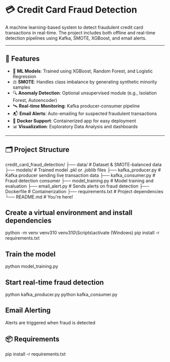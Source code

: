 # 💳 Credit Card Fraud Detection

A machine learning-based system to detect fraudulent credit card transactions in real-time. The project includes both offline and real-time detection pipelines using Kafka, SMOTE, XGBoost, and email alerts.

---

## 📌 Features

- 🧠 **ML Models**: Trained using XGBoost, Random Forest, and Logistic Regression
- ⚖️ **SMOTE**: Handles class imbalance by generating synthetic minority samples
- 🔍 **Anomaly Detection**: Optional unsupervised module (e.g., Isolation Forest, Autoencoder)
- 🛰️ **Real-time Monitoring**: Kafka producer-consumer pipeline
- 📬 **Email Alerts**: Auto-emailing for suspected fraudulent transactions
- 🐳 **Docker Support**: Containerized app for easy deployment
- 📊 **Visualization**: Exploratory Data Analysis and dashboards

---

## 🗂️ Project Structure

credit_card_fraud_detection/
├── data/ # Dataset & SMOTE-balanced data
├── models/ # Trained model .pkl or .joblib files
├── kafka_producer.py # Kafka producer sending live transaction data
├── kafka_consumer.py # Fraud detection consumer
├── model_training.py # Model training and evaluation
├── email_alert.py # Sends alerts on fraud detection
├── Dockerfile # Containerization
├── requirements.txt # Project dependencies
└── README.md # You're here!

## Create a virtual environment and install dependencies
python -m venv venv310
venv310\Scripts\activate (Windows)
pip install -r requirements.txt

##  Train the model
python model_training.py

## Start real-time fraud detection
python kafka_producer.py
python kafka_consumer.py

## Email Alerting
Alerts are triggered when fraud is detected
## 📦 Requirements
pip install -r requirements.txt



